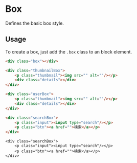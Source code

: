 # Box

<p class="uk-text-lead">Defines the basic box style.</p>

## Usage

To create a box, just add the `.box` class to an block element.


```html
<div class="box"></div>

<div class="thumbnailBox">
    <p class="thumbnail"><img src="" alt=""/></p>
    <div class="details"></div>
</div>

<div class="userBox">
    <p class="thumbnail"><img src="" alt=""/></p>
    <div class="details"></div>
</div>
```


```html
<div class="searchBox">
    <p class="input"><input type="search"/></p>
    <p class="btn"><a href="">検索</a></p>
</div>
```

```example
<div class="searchBox">
    <p class="input"><input type="search"/></p>
    <p class="btn"><a href="">検索</a></p>
</div>
```